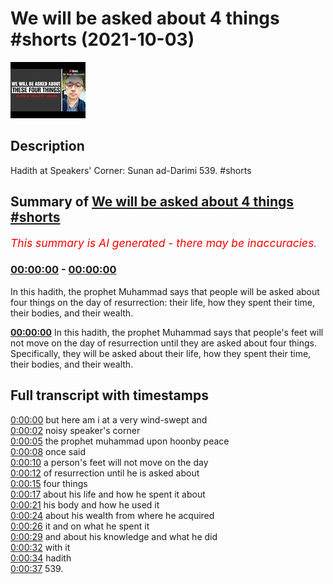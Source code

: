 # We will be asked about 4 things #shorts (2021-10-03)

![alt We will be asked about 4 things #shorts](B8y7sW8Uf04.jpg "We will be asked about 4 things #shorts")

## Description

Hadith at Speakers' Corner: Sunan ad-Darimi 539. #shorts

## Summary of [We will be asked about 4 things #shorts](https://www.youtube.com/watch?v=B8y7sW8Uf04)


*<span style="color:red; font-size:125%">This summary is AI generated - there may be inaccuracies</span>. [](/)*

### [00:00:00](https://www.youtube.com/watch?v=B8y7sW8Uf04&t=0) - [00:00:00](https://www.youtube.com/watch?v=B8y7sW8Uf04&t=0)

In this hadith, the prophet Muhammad says that people will be asked about four things on the day of resurrection: their life, how they spent their time, their bodies, and their wealth.

**[00:00:00](https://www.youtube.com/watch?v=B8y7sW8Uf04&t=0)** In this hadith, the prophet Muhammad says that people's feet will not move on the day of resurrection until they are asked about four things. Specifically, they will be asked about their life, how they spent their time, their bodies, and their wealth.

## Full transcript with timestamps

[0:00:00](https://youtu.be/B8y7sW8Uf04?t=0) but here am i at a very wind-swept and  
[0:00:02](https://youtu.be/B8y7sW8Uf04?t=2) noisy speaker's corner  
[0:00:05](https://youtu.be/B8y7sW8Uf04?t=5) the prophet muhammad upon hoonby peace  
[0:00:08](https://youtu.be/B8y7sW8Uf04?t=8) once said  
[0:00:10](https://youtu.be/B8y7sW8Uf04?t=10) a person's feet will not move on the day  
[0:00:12](https://youtu.be/B8y7sW8Uf04?t=12) of resurrection until he is asked about  
[0:00:15](https://youtu.be/B8y7sW8Uf04?t=15) four things  
[0:00:17](https://youtu.be/B8y7sW8Uf04?t=17) about his life and how he spent it about  
[0:00:21](https://youtu.be/B8y7sW8Uf04?t=21) his body and how he used it  
[0:00:24](https://youtu.be/B8y7sW8Uf04?t=24) about his wealth from where he acquired  
[0:00:26](https://youtu.be/B8y7sW8Uf04?t=26) it and on what he spent it  
[0:00:29](https://youtu.be/B8y7sW8Uf04?t=29) and about his knowledge and what he did  
[0:00:32](https://youtu.be/B8y7sW8Uf04?t=32) with it  
[0:00:34](https://youtu.be/B8y7sW8Uf04?t=34) hadith  
[0:00:37](https://youtu.be/B8y7sW8Uf04?t=37) 539.  
